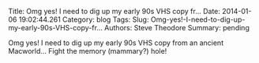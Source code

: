 Title: Omg yes! I need to dig up my early 90s VHS copy fr...
Date: 2014-01-06 19:02:44.261
Category: blog
Tags: 
Slug: Omg-yes!-I-need-to-dig-up-my-early-90s-VHS-copy-fr...
Authors: Steve Theodore
Summary: pending

Omg yes! I need to dig up my early 90s VHS copy from an ancient Macworld... Fight the memory (mammary?) hole!


